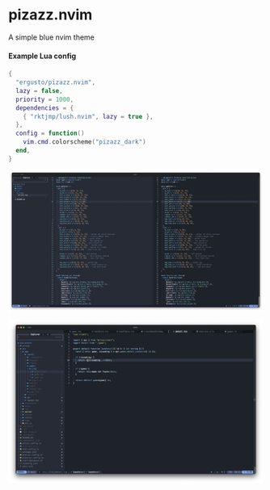 # pizazz.nvim

A simple blue nvim theme

#### Example Lua config

```lua
{
  "ergusto/pizazz.nvim",
  lazy = false,
  priority = 1000,
  dependencies = {
    { "rktjmp/lush.nvim", lazy = true },
  },
  config = function()
    vim.cmd.colorscheme("pizazz_dark")
  end,
}
```

![Preview](/assets/preview.png)

![Preview React](/assets/preview.react.png)
